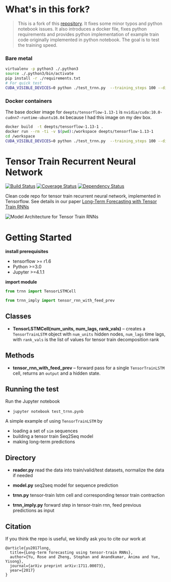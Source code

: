 # What's in this fork?
> This is a fork of this [repository](https://github.com/yuqirose/tensor_train_RNN). It fixes some minor typos and python notebook issues. It also introduces a docker file, fixes python requirements and provides python implementation of example train code originally implemented in python notebook. The goal is to test the training speed.

### Bare metal
```bash
virtualenv -p python3 ./.python3
source ./.python3/bin/activate
pip install -r ./requirements.txt
# For quick test
CUDA_VISIBLE_DEVICES=0 python ./test_trnn.py  --training_steps 100 --display_step 25
```

### Docker containers

The base docker image for `deepts/tensorflow-1.13-1` is `nvidia/cuda:10.0-cudnn7-runtime-ubuntu16.04` because I had this image on my dev box. 

```bash
docker build  -t deepts/tensorflow-1.13-1 .
docker run --rm -ti -v $(pwd):/workspace deepts/tensorflow-1.13-1
cd /workspace
CUDA_VISIBLE_DEVICES=0 python ./test_trnn.py  --training_steps 100 --display_step 25
```

# Tensor Train Recurrent Neural Network 

[![Build Status](https://travis-ci.org/voxpelli/node-github-publish.svg?branch=master)](https://travis-ci.org/voxpelli/node-github-publish)
[![Coverage Status](https://coveralls.io/repos/voxpelli/node-github-publish/badge.svg)](https://coveralls.io/r/voxpelli/node-github-publish)
[![Dependency Status](https://gemnasium.com/voxpelli/node-github-publish.svg)](https://gemnasium.com/voxpelli/node-github-publish)

Clean code repo for tensor train recurrent neural network, implemented in Tensorflow.
See details in our paper [Long-Term Forecasting with Tensor Train RNNs](https://arxiv.org/abs/1711.00073)

![](tlstm.png "Model Architecture for Tensor Train RNNs")

# Getting Started 

**install prerequisites**

* tensorflow >= r1.6
* Python >=3.0
* Jupyter >=4.1.1

**import module**

```python
from trnn import TensorLSTMCell
```

```python
from trnn_imply import tensor_rnn_with_feed_prev
```

## Classes

* **TensorLSTMCell(num\_units, num\_lags, rank\_vals)** – creates a `TensorTrainLSTM` object with `num_units` hidden nodes, `num_lags` time lags, with `rank_vals` is the list of values for tensor train decomposition rank

## Methods

* **tensor\_rnn\_with\_feed\_prev** – forward pass for a single `TensorTrainLSTM` cell, returns an `output` and a hidden state. 

## Running the test

Run the Jupyter notebook

* `jupyter notebook test_trnn.pynb`

A simple example of using `TensorTrainLSTM` by 

* loading a set of `sim` sequences
* building a tensor train Seq2Seq model
* making long-term predictions


## Directory

* **reader.py**
read the data into train/valid/test datasets, normalize the data if needed

* **model.py**
seq2seq model for sequence prediction

* **trnn.py**
tensor-train lstm cell and corresponding tensor train contraction

* **trnn_imply.py**
forward step in tensor-train rnn, feed previous predictions as input

## Citation

If you think the repo is useful, we kindly ask you to cite our work at 

```
@article{yu2017long,
  title={Long-term forecasting using tensor-train RNNs},
  author={Yu, Rose and Zheng, Stephan and Anandkumar, Anima and Yue, Yisong},
  journal={arXiv preprint arXiv:1711.00073},
  year={2017}
}
```